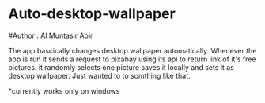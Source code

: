 # Auto-desktop-wallpaper
#Author : Al Muntasir Abir

The app bascically changes desktop wallpaper automatically.
Whenever the app is run it sends a request to pixabay using its api to return link of it's free pictures.
it randomly selects one picture saves it locally and sets it as desktop wallpaper. 
Just wanted to to somthing like that.

*currently works only on windows

